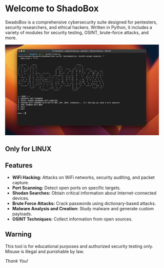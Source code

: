 # Welcome to ShadoBox

SwadoBox is a comprehensive cybersecurity suite designed for pentesters, security researchers, and ethical hackers. Written in Python, it includes a variety of modules for security testing, OSINT, brute-force attacks, and more.

![Image](image.png)

## Only for LINUX

## Features

- **WiFi Hacking:** Attacks on WiFi networks, security auditing, and packet capture.
- **Port Scanning:** Detect open ports on specific targets.
- **Shodan Searches:** Obtain critical information about Internet-connected devices.
- **Brute Force Attacks:** Crack passwords using dictionary-based attacks.
- **Malware Analysis and Creation:** Study malware and generate custom payloads.
- **OSINT Techniques:** Collect information from open sources.

## Warning

This tool is for educational purposes and authorized security testing only. Misuse is illegal and punishable by law.

*Thank You!*
